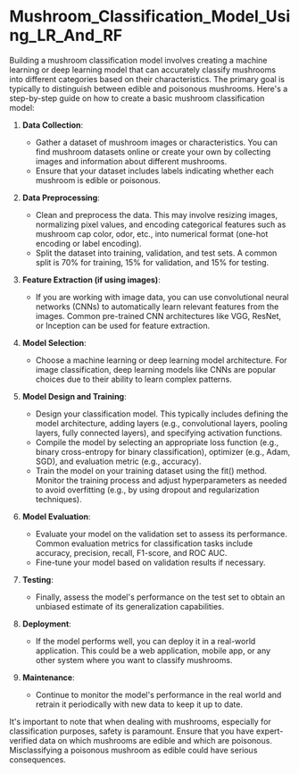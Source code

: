 # Mushroom_Classification_Model_Using_LR_And_RF
Building a mushroom classification model involves creating a machine learning or deep learning model that can accurately classify mushrooms into different categories based on their characteristics. The primary goal is typically to distinguish between edible and poisonous mushrooms. Here's a step-by-step guide on how to create a basic mushroom classification model:

1. **Data Collection**:
   - Gather a dataset of mushroom images or characteristics. You can find mushroom datasets online or create your own by collecting images and information about different mushrooms.
   - Ensure that your dataset includes labels indicating whether each mushroom is edible or poisonous.

2. **Data Preprocessing**:
   - Clean and preprocess the data. This may involve resizing images, normalizing pixel values, and encoding categorical features such as mushroom cap color, odor, etc., into numerical format (one-hot encoding or label encoding).
   - Split the dataset into training, validation, and test sets. A common split is 70% for training, 15% for validation, and 15% for testing.

3. **Feature Extraction (if using images)**:
   - If you are working with image data, you can use convolutional neural networks (CNNs) to automatically learn relevant features from the images. Common pre-trained CNN architectures like VGG, ResNet, or Inception can be used for feature extraction.

4. **Model Selection**:
   - Choose a machine learning or deep learning model architecture. For image classification, deep learning models like CNNs are popular choices due to their ability to learn complex patterns.

5. **Model Design and Training**:
   - Design your classification model. This typically includes defining the model architecture, adding layers (e.g., convolutional layers, pooling layers, fully connected layers), and specifying activation functions.
   - Compile the model by selecting an appropriate loss function (e.g., binary cross-entropy for binary classification), optimizer (e.g., Adam, SGD), and evaluation metric (e.g., accuracy).
   - Train the model on your training dataset using the fit() method. Monitor the training process and adjust hyperparameters as needed to avoid overfitting (e.g., by using dropout and regularization techniques).

6. **Model Evaluation**:
   - Evaluate your model on the validation set to assess its performance. Common evaluation metrics for classification tasks include accuracy, precision, recall, F1-score, and ROC AUC.
   - Fine-tune your model based on validation results if necessary.

7. **Testing**:
   - Finally, assess the model's performance on the test set to obtain an unbiased estimate of its generalization capabilities.

8. **Deployment**:
   - If the model performs well, you can deploy it in a real-world application. This could be a web application, mobile app, or any other system where you want to classify mushrooms.

9. **Maintenance**:
   - Continue to monitor the model's performance in the real world and retrain it periodically with new data to keep it up to date.

It's important to note that when dealing with mushrooms, especially for classification purposes, safety is paramount. Ensure that you have expert-verified data on which mushrooms are edible and which are poisonous. Misclassifying a poisonous mushroom as edible could have serious consequences.
